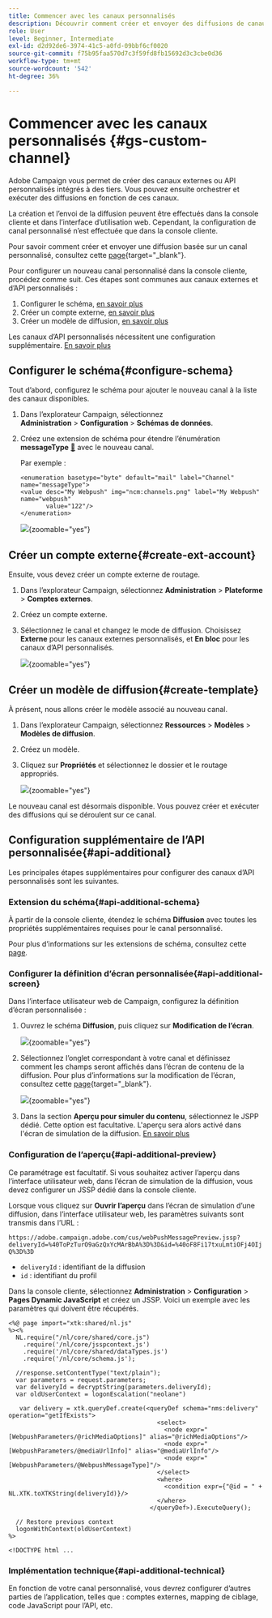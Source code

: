 ```yaml
---
title: Commencer avec les canaux personnalisés
description: Découvrir comment créer et envoyer des diffusions de canaux personnalisés à l’aide d’Adobe Campaign Web
role: User
level: Beginner, Intermediate
exl-id: d2d92de6-3974-41c5-a0fd-09bbf6cf0020
source-git-commit: f75b95faa570d7c3f59fd8fb15692d3c3cbe0d36
workflow-type: tm+mt
source-wordcount: '542'
ht-degree: 36%

---
```


# Commencer avec les canaux personnalisés {#gs-custom-channel}

Adobe Campaign vous permet de créer des canaux externes ou API personnalisés intégrés à des tiers. Vous pouvez ensuite orchestrer et exécuter des diffusions en fonction de ces canaux.

La création et l’envoi de la diffusion peuvent être effectués dans la console cliente et dans l’interface d’utilisation web. Cependant, la configuration de canal personnalisé n’est effectuée que dans la console cliente.

Pour savoir comment créer et envoyer une diffusion basée sur un canal personnalisé, consultez cette [page](https://experienceleague.adobe.com/docs/campaign-web/v8/msg/gs-custom-channel.html?lang=fr){target="_blank"}.

Pour configurer un nouveau canal personnalisé dans la console cliente, procédez comme suit. Ces étapes sont communes aux canaux externes et d’API personnalisés :

1. Configurer le schéma, [en savoir plus](#configure-schema)
1. Créer un compte externe, [en savoir plus](#create-ext-account)
1. Créer un modèle de diffusion, [en savoir plus](#create-template)

Les canaux d’API personnalisés nécessitent une configuration supplémentaire. [En savoir plus](#api-additional)

## Configurer le schéma{#configure-schema}

Tout d’abord, configurez le schéma pour ajouter le nouveau canal à la liste des canaux disponibles.

1. Dans l’explorateur Campaign, sélectionnez **Administration** > **Configuration** > **Schémas de données**.

1. Créez une extension de schéma pour étendre l’énumération **messageType** [&#128279;](../config/enumerations.md) avec le nouveau canal.

   Par exemple :

   ```
   <enumeration basetype="byte" default="mail" label="Channel" name="messageType">
   <value desc="My Webpush" img="ncm:channels.png" label="My Webpush" name="webpush"
          value="122"/>
   </enumeration>
   ```

   ![](assets/cus-schema.png){zoomable="yes"}

## Créer un compte externe{#create-ext-account}

Ensuite, vous devez créer un compte externe de routage.

1. Dans l’explorateur Campaign, sélectionnez **Administration** > **Plateforme** > **Comptes externes**.

1. Créez un compte externe.

1. Sélectionnez le canal et changez le mode de diffusion. Choisissez **Externe** pour les canaux externes personnalisés, et **En bloc** pour les canaux d’API personnalisés.

   ![](assets/cus-ext-account.png){zoomable="yes"}

## Créer un modèle de diffusion{#create-template}

À présent, nous allons créer le modèle associé au nouveau canal.

1. Dans l’explorateur Campaign, sélectionnez **Ressources** > **Modèles** > **Modèles de diffusion**.

1. Créez un modèle.

1. Cliquez sur **Propriétés** et sélectionnez le dossier et le routage appropriés.

   ![](assets/cus-template.png){zoomable="yes"}

Le nouveau canal est désormais disponible. Vous pouvez créer et exécuter des diffusions qui se déroulent sur ce canal.

## Configuration supplémentaire de l’API personnalisée{#api-additional}

Les principales étapes supplémentaires pour configurer des canaux d’API personnalisés sont les suivantes.

### Extension du schéma{#api-additional-schema}

À partir de la console cliente, étendez le schéma **Diffusion** avec toutes les propriétés supplémentaires requises pour le canal personnalisé.

Pour plus d’informations sur les extensions de schéma, consultez cette [page](../dev/extend-schema.md).

### Configurer la définition d’écran personnalisée{#api-additional-screen}

Dans l’interface utilisateur web de Campaign, configurez la définition d’écran personnalisée :

1. Ouvrez le schéma **Diffusion**, puis cliquez sur **Modification de l’écran**.

   ![](assets/cus-schema2.png){zoomable="yes"}

1. Sélectionnez l’onglet correspondant à votre canal et définissez comment les champs seront affichés dans l’écran de contenu de la diffusion. Pour plus d’informations sur la modification de l’écran, consultez cette [page](https://experienceleague.adobe.com/docs/campaign-web/v8/conf/schemas.html#fields){target="_blank"}.

   ![](assets/cus-schema3.png){zoomable="yes"}

1. Dans la section **Aperçu pour simuler du contenu**, sélectionnez le JSPP dédié. Cette option est facultative. L&#39;aperçu sera alors activé dans l&#39;écran de simulation de la diffusion. [En savoir plus](#api-additional-preview)

### Configuration de l’aperçu{#api-additional-preview}

Ce paramétrage est facultatif. Si vous souhaitez activer l’aperçu dans l’interface utilisateur web, dans l’écran de simulation de la diffusion, vous devez configurer un JSSP dédié dans la console cliente.

Lorsque vous cliquez sur **Ouvrir l’aperçu** dans l’écran de simulation d’une diffusion, dans l’interface utilisateur web, les paramètres suivants sont transmis dans l’URL :

`https://adobe.campaign.adobe.com/cus/webPushMessagePreview.jssp?deliveryId=%40ToPzTurO9aGzQxYcMArBbA%3D%3D&id=%40oF8Fi17txuLmtiOFj4OIjQ%3D%3D`

* `deliveryId` : identifiant de la diffusion
* `id` : identifiant du profil

Dans la console cliente, sélectionnez **Administration** > **Configuration** > **Pages Dynamic JavaScript** et créez un JSSP. Voici un exemple avec les paramètres qui doivent être récupérés.

```
<%@ page import="xtk:shared/nl.js"
%><%
  NL.require("/nl/core/shared/core.js")
    .require('/nl/core/jsspcontext.js')
    .require('/nl/core/shared/dataTypes.js')
    .require('/nl/core/schema.js');
    
  //response.setContentType("text/plain");
  var parameters = request.parameters;
  var deliveryId = decryptString(parameters.deliveryId);
  var oldUserContext = logonEscalation("neolane")
  
   var delivery = xtk.queryDef.create(<queryDef schema="nms:delivery" operation="getIfExists">
                                         <select>
                                           <node expr="[WebpushParameters/@richMediaOptions]" alias="@richMediaOptions"/>
                                           <node expr="[WebpushParameters/@mediaUrlInfo]" alias="@mediaUrlInfo"/>
                                           <node expr="[WebpushParameters/@WebpushMessageType]"/>
                                         </select>
                                         <where>
                                           <condition expr={"@id = " + NL.XTK.toXTKString(deliveryId)}/>
                                         </where>
                                       </queryDef>).ExecuteQuery();

  // Restore previous context
  logonWithContext(oldUserContext)
%>

<!DOCTYPE html ...
```

### Implémentation technique{#api-additional-technical}

En fonction de votre canal personnalisé, vous devrez configurer d’autres parties de l’application, telles que : comptes externes, mapping de ciblage, code JavaScript pour l’API, etc.

